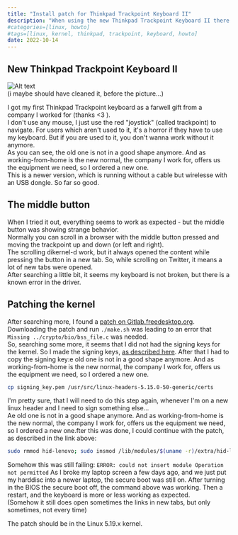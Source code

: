 ```yaml
---
title: "Install patch for Thinkpad Trackpoint Keyboard II"
description: "When using the new Thinkpad Trackpoint Keyboard II there is a bug with the middle mouse button"
#categories=[linux, howto]
#tags=[linux, kernel, thinkpad, trackpoint, keyboard, howto]
date: 2022-10-14
---
```


## New Thinkpad Trackpoint Keyboard II
![Alt text](img/trackpoint-keyboard.jpg "trackpoint of thinkpad keypad")    
(i maybe should have cleaned it, before the picture...)


I got my first Thinkpad Trackpoint keyboard as a farwell gift from a company I worked for (thanks <3 ).  
I don't use any mouse, I just use the red "joystick" (called trackpoint) to navigate. For users which aren't used to it, it's a horror if they have to use my keyboard. But if you are used to it, you don't wanna work without it anymore.  
As you can see, the old one is not in a good shape anymore. And as working-from-home is the new normal, the company I work for, offers us the equipment we need, so I ordered a new one.  
This is a newer version, which is running without a cable but wirelesse with an USB dongle. So far so good.

## The middle button
When I tried it out, everything seems to work as expected - but the middle button was showing strange behavior.  
Normally you can scroll in a browser with the middle button pressed and moving the trackpoint up and down (or left and right).  
The scrolling dikernel-d work, but it always opened the content while pressing the button in a new tab. So, while scrolling on Twitter, it means a lot of new tabs were opened.  
After searching a little bit, it seems my keyboard is not broken, but there is a known error in the driver.  

## Patching the kernel
After searching more, I found a [patch on Gitlab.freedesktop.org](https://gitlab.freedesktop.org/libinput/libinput/-/issues/547#note_1325369).  
Downloading the patch and run `./make.sh` was leading to an error that `Missing ../crypto/bio/bss_file.c` was needed.  
So, searching some more, it seems that I did not had the signing keys for the kernel. So I made the signing keys, [as described here](https://superuser.com/a/1322832).
After that I had to copy the signing key:e old one is not in a good shape anymore. And as working-from-home is the new normal, the company I work for, offers us the equipment we need, so I ordered a new one.
```bash
cp signing_key.pem /usr/src/linux-headers-5.15.0-50-generic/certs
```
I'm pretty sure, that I will need to do this step again, whenever I'm on a new linux header and I need to sign something else...  
Ae old one is not in a good shape anymore. And as working-from-home is the new normal, the company I work for, offers us the equipment we need, so I ordered a new one.fter this was done, I could continue with the patch, as described in the link above:  
```bash
sudo rmmod hid-lenovo; sudo insmod /lib/modules/$(uname -r)/extra/hid-lenovo.ko
```
Somehow this was still failing: `ERROR: could not insert module Operation not permitted`
As I broke my laptop screen a few days ago, and we just put my harddisc into a newer laptop, the secure boot was still on. After turning in the BIOS the secure boot off, the command above was working.
Then a restart, and the keyboard is more or less working as expected.  
(Somehow it still does open sometimes the links in new tabs, but only sometimes, not every time)

The patch should be in the Linux 5.19.x kernel.


